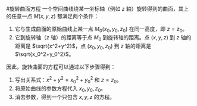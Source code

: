 #旋转曲面方程 一个空间曲线绕某一坐标轴（例如 $z$ 轴）旋转得到的曲面，其上的任意一点 $M(x, y, z)$ 都满足两个条件：
1.  它与生成曲面的原始曲线上某一点 $M_0(x_0, y_0, z_0)$ 在同一高度，即 $z = z_0$。
2.  它到旋转轴（$z$ 轴）的距离等于点 $M_0$ 到旋转轴的距离。点 $(x, y, z)$ 到 $z$ 轴的距离是 $\sqrt{x^2+y^2}$，点 $(x_0, y_0, z_0)$ 到 $z$ 轴的距离是 $\sqrt{x_0^2+y_0^2}$。

因此，旋转曲面的方程可以通过以下步骤得到：
1.  写出关系式：$x^2+y^2 = x_0^2+y_0^2$ 和 $z=z_0$。
2.  将原始曲线的参数方程代入 $x_0, y_0, z_0$。
3.  消去参数，得到一个只包含 $x, y, z$ 的方程。